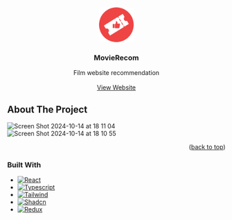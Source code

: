 
<a id="readme-top"></a>


<!-- PROJECT LOGO -->
<br />
<div align="center">
  <a href="https://github.com/othneildrew/Best-README-Template">
    <img src="src/assets/logo.png" alt="Logo" width="80" height="80">
  </a>

  <h3 align="center">MovieRecom</h3>

  <p align="center">
     Film website recommendation
    <br />
    <br />
    <a href="http://movierecom.vercel.app">View Website</a>
  </p>
</div>






<!-- ABOUT THE PROJECT -->
## About The Project

![Screen Shot 2024-10-14 at 18 11 04](https://github.com/user-attachments/assets/d34b954e-3432-48bc-ab24-d16ab73ea391)
![Screen Shot 2024-10-14 at 18 10 55](https://github.com/user-attachments/assets/ddbde1cf-0b69-4c3c-982f-bcdeaa495b65)


<p align="right">(<a href="#readme-top">back to top</a>)</p>



### Built With

* [![React][React.js]][React-url]
* [![Typescript][Typescript]][Typescript-url]
* [![Tailwind][Tailwind]][Tailwind-url]
* [![Shadcn][Shadcn]][Shadcn-url]
* [![Redux][Redux]][Redux-url]





<!-- MARKDOWN LINKS & IMAGES -->
<!-- https://www.markdownguide.org/basic-syntax/#reference-style-links -->

[React.js]: https://img.shields.io/badge/React-20232A?style=for-the-badge&logo=react&logoColor=61DAFB
[React-url]: https://reactjs.org/
[Typescript]: https://img.shields.io/badge/TypeScript-007ACC?style=for-the-badge&logo=typescript&logoColor=white
[Typescript-url]: https://www.typescriptlang.org/
[Tailwind]: https://img.shields.io/badge/Tailwind_CSS-38B2AC?style=for-the-badge&logo=tailwind-css&logoColor=white
[Tailwind-url]: https://tailwindcss.com/
[Shadcn]: https://img.shields.io/badge/shadcn%2Fui-000000?style=for-the-badge&logo=shadcnui&logoColor=white
[Shadcn-url]: https://ui.shadcn.com/
[Redux]: https://img.shields.io/badge/redux-%23593d88.svg?style=for-the-badge&logo=redux&logoColor=white
[Redux-url]: https://redux.js.org/ 
